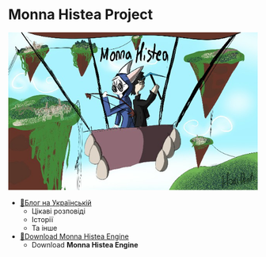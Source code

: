 # Monna Histea Project

![](blog/Logo.jpg)

* [📔Блог на Українській](blog/BLOG.md)
	* Цікаві розповіді
	* Історії
	* Та інше
* [🔽Download Monna Histea Engine](engine/downloads.md)
	* Download __Monna Histea Engine__